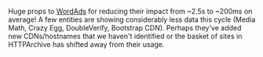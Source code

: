 Huge props to [WordAds](https://wordads.co/) for reducing their impact from ~2.5s to ~200ms on average! A few entities are showing considerably less data this cycle (Media Math, Crazy Egg, DoubleVerify, Bootstrap CDN). Perhaps they've added new CDNs/hostnames that we haven't identified or the basket of sites in HTTPArchive has shifted away from their usage.
